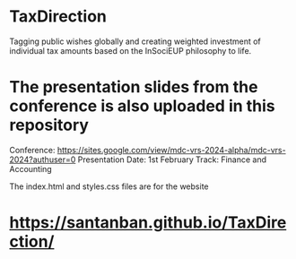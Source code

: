 # TaxDirection
Tagging public wishes globally and creating weighted investment of individual tax amounts based on the InSociEUP philosophy to life.

# The presentation slides from the conference is also uploaded in this repository
Conference: https://sites.google.com/view/mdc-vrs-2024-alpha/mdc-vrs-2024?authuser=0
Presentation Date: 1st February
Track: Finance and Accounting

The index.html and styles.css files are for the website
# https://santanban.github.io/TaxDirection/
